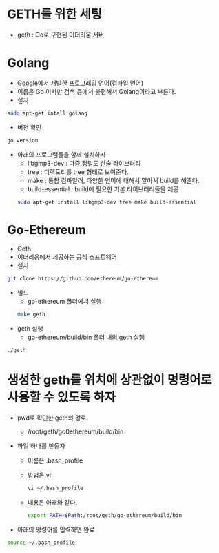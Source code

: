 # GETH를 위한 세팅

- geth : Go로 구현된 이더리움 서버

# Golang

- Google에서 개발한 프로그래밍 언어(컴파일 언어)
- 이름은 Go 이지만 검색 등에서 불편해서 Golang이라고 부른다.
- 설치

```sh
sudo apt-get intall golang
```

- 버전 확인

```sh
go version
```

- 아래의 프로그램들을 함께 설치하자
  - libgmp3-dev : 다중 정밀도 산술 라이브러리
  - tree : 디렉토리를 tree 형태로 보여준다.
  - make : 통합 컴파일러, 다양한 언어에 대해서 알아서 build를 해준다.
  - build-essential : build에 필요한 기본 라이브러리들을 제공
  ```sh
  sudo apt-get install libgmp3-dev tree make build-essential
  ```

# Go-Ethereum

- Geth
- 이더리움에서 제공하는 공식 소프트웨어
- 설치

```sh
git clone https://github.com/ethereum/go-ethereum
```

- 빌드
  - go-ethereum 폴더에서 실행
  ```sh
  make geth
  ```
- geth 실행
  - go-ethereum/build/bin 폴더 내의 geth 실행

```sh
./geth
```

# 생성한 geth를 위치에 상관없이 명령어로 사용할 수 있도록 하자

- pwd로 확인한 geth의 경로
  - /root/geth/go0ethereum/build/bin
- 파일 하나를 만들자

  - 이름은 .bash_profile
  - 방법은 vi

    ```sh
    vi ~/.bash_profile
    ```

  - 내용은 아래와 같다.

    ```sh
    export PATH=$Path:/root/geth/go-ethereum/build/bin
    ```

- 아래의 명령어를 입력하면 완료

```sh
source ~/.bash_profile
```
